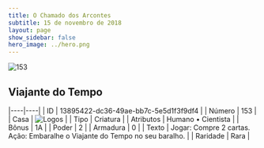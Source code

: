 ```yaml
---
title: O Chamado dos Arcontes
subtitle: 15 de novembro de 2018
layout: page
show_sidebar: false
hero_image: ../hero.png
---
```


![153](https://cdn.keyforgegame.com/media/card_front/pt/341_153_X83CX7XJ5GRX_pt.png)

## Viajante do Tempo

|----|----|
| ID | 13895422-dc36-49ae-bb7c-5e5d1f3f9df4 |
| Número | 153 |
| Casa | ![Logos](https://archonarcana.com/images/thumb/c/ce/Logos.png/22px-Logos.png "Logos") |
| Tipo | Criatura |
| Atributos | Humano • Cientista |
| Bônus | 1A |
| Poder | 2 |
| Armadura | 0 |
| Texto | Jogar: Compre 2 cartas. Ação: Embaralhe o Viajante do Tempo no seu baralho. |
| Raridade | Rara |
